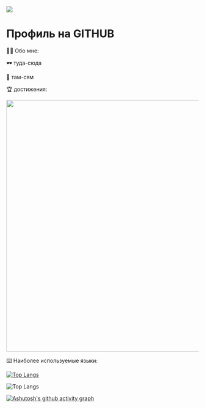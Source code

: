 <div id= "badges" aling = "center">
  <a href = "https://vk.com/lilmuil"> 
</a>
  <a href ="https://mail.google.com/mail/u/0/#inbox" >
    <img src = "https://img.shields.io/badge/EMAIl-red?style=for-the-badge&logo=Gmail&logoColor=white" alt»"VK Badge"/">
  </a>
</div>
<div id= "viewport" aling = "center">
<img src = "https://irtuganova.com/ghpvc/Alishkatuk = rompersStomper&style=flag-squar&color=blue" alt=""/>
</div>

<h1> Профиль на GITHUB </h1>
</div>
🙇‍♀️ Обо мне: 




🕶️ туда-сюда


🧚 там-сям



🏆 достижения:


<div>


<div>
<p align="center">
  <img width="660" src="https://user-images.githubusercontent.com/6661165/92315152-e9c56600-f01c-11ea-9536-1bfbb158cfcb.png">
</p>

⌨️ Наиболее используемые языки:

[![Top Langs](https://github-readme-stats.vercel.app/api/top-langs/?username=Alishatuk)](https://github.com/anuraghazra/github-readme-stats)

![Top Langs](https://github-readme-stats.vercel.app/api/top-langs/?username=alishkatuk&langs_count=8)


[![Ashutosh's github activity graph](https://github-readme-activity-graph.vercel.app/graph?username=Alishkatuk)](https://github.com/ashutosh00710/github-readme-activity-graph)

